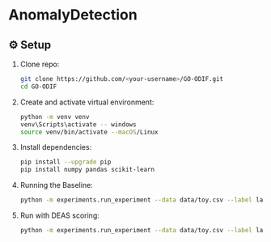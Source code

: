 # AnomalyDetection

## ⚙️ Setup

1. Clone repo:
   ```bash
   git clone https://github.com/<your-username>/GO-ODIF.git
   cd GO-ODIF

2. Create and activate virtual environment:
   ```bash
   python -m venv venv
   venv\Scripts\activate -- windows
   source venv/bin/activate --macOS/Linux

3. Install dependencies:
   ```bash
   pip install --upgrade pip
   pip install numpy pandas scikit-learn

4. Running the Baseline:
   ```bash
   python -m experiments.run_experiment --data data/toy.csv --label label --trees 100 --psi 128 --d_out 64 --depth 1

5. Run with DEAS scoring:
   ```bash
   python -m experiments.run_experiment --data data/toy.csv --label label --scoring deas



